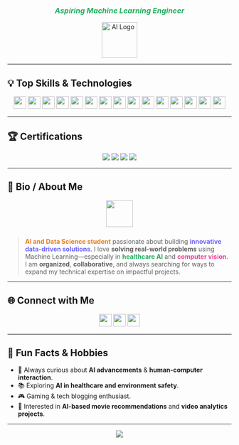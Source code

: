 <p align="center">
</p>
<h3 align="center" style="color:#27ae60;"><i>Aspiring Machine Learning Engineer</i></h3>
<p align="center">
  <img src="https://img.icons8.com/color/96/000000/artificial-intelligence.png" height="80" alt="AI Logo"/>
</p>

---

## 💡 Top Skills & Technologies

<p align="center">
  <img src="https://img.shields.io/badge/Python-3776AB?style=for-the-badge&logo=python&logoColor=white" height="28"/>
  <img src="https://img.shields.io/badge/SQL-4479A1?style=for-the-badge&logo=postgresql&logoColor=white" height="28"/>
  <img src="https://img.shields.io/badge/HTML-E34F26?style=for-the-badge&logo=html5&logoColor=white" height="28"/>
  <img src="https://img.shields.io/badge/TensorFlow-FF6F00?style=for-the-badge&logo=tensorflow&logoColor=white" height="28"/>
  <img src="https://img.shields.io/badge/PyTorch-EE4C2C?style=for-the-badge&logo=pytorch&logoColor=white" height="28"/>
  <img src="https://img.shields.io/badge/OpenCV-5C3EE8?style=for-the-badge&logo=opencv&logoColor=white" height="28"/>
  <img src="https://img.shields.io/badge/scikit--learn-F7931E?style=for-the-badge&logo=scikit-learn&logoColor=white" height="28"/>
  <img src="https://img.shields.io/badge/XGBoost-005F6B?style=for-the-badge&logo=xgboost&logoColor=white" height="28"/>
  <img src="https://img.shields.io/badge/Pandas-150458?style=for-the-badge&logo=pandas&logoColor=white" height="28"/>
  <img src="https://img.shields.io/badge/NumPy-013243?style=for-the-badge&logo=numpy&logoColor=white" height="28"/>
  <img src="https://img.shields.io/badge/Matplotlib-11557C?style=for-the-badge&logo=matplotlib&logoColor=white" height="28"/>
  <img src="https://img.shields.io/badge/Seaborn-16A085?style=for-the-badge&logo=seaborn&logoColor=white" height="28"/>
  <img src="https://img.shields.io/badge/Excel-217346?style=for-the-badge&logo=microsoft-excel&logoColor=white" height="28"/>
  <img src="https://img.shields.io/badge/Git-F05032?style=for-the-badge&logo=git&logoColor=white" height="28"/>
  <img src="https://img.shields.io/badge/GitHub-181717?style=for-the-badge&logo=github&logoColor=white" height="28"/>
</p>

---

## 🏆 Certifications

<p align="center">
  <img src="https://img.shields.io/badge/Machine%20Learning-LinkedIn%20Learning-blue?style=flat-square" />
  <img src="https://img.shields.io/badge/Gen%20AI-Guvi-green?style=flat-square" />
  <img src="https://img.shields.io/badge/Machine%20Learning-NIELIT-blueviolet?style=flat-square" />
  <img src="https://img.shields.io/badge/Fundamentals%20of%20Python-Guvi-yellow?style=flat-square" />
</p>

---

## 🧩 Bio / About Me

<div align="center">

<img src="https://img.icons8.com/external-flaticons-flat-flat-icons/64/000000/external-data-science-artificial-intelligence-flaticons-flat-flat-icons.png" width="60" style="margin-bottom:10px;"/>

</div>

> <span style="color:#e67e22"><b>AI and Data Science student</b></span> passionate about building <span style="color:#6c63ff"><b>innovative data-driven solutions</b></span>. I love <b>solving real-world problems</b> using Machine Learning—especially in <span style="color:#27ae60"><b>healthcare AI</b></span> and <span style="color:#e84393"><b>computer vision</b></span>. I am <b>organized</b>, <b>collaborative</b>, and always searching for ways to expand my technical expertise on impactful projects.

---

## 🌐 Connect with Me

<p align="center">
  <a href="mailto:anjusreek.kannan@gmail.com"><img src="https://img.shields.io/badge/Email-D14836?style=for-the-badge&logo=gmail&logoColor=white" height="28"/></a>
  <a href="https://www.linkedin.com/in/anjusree0908"><img src="https://img.shields.io/badge/LinkedIn-0077B5?style=for-the-badge&logo=linkedin&logoColor=white" height="28"/></a>
  <a href="https://github.com/Anju1118"><img src="https://img.shields.io/badge/GitHub-181717?style=for-the-badge&logo=github&logoColor=white" height="28"/></a>
  <br>

---

## 🎁 Fun Facts & Hobbies

<ul>
  <li>🧠 Always curious about <b>AI advancements</b> & <b>human-computer interaction</b>.</li>
  <li>📚 Exploring <b>AI in healthcare and environment safety</b>.</li>
  <li>🎮 Gaming & tech blogging enthusiast.</li>
  <li>🎥 Interested in <b>AI-based movie recommendations</b> and <b>video analytics projects</b>.</li>
</ul>

---

<p align="center">
  <img src="https://capsule-render.vercel.app/api?type=waving&color=gradient&height=120&section=footer"/>
</p>
